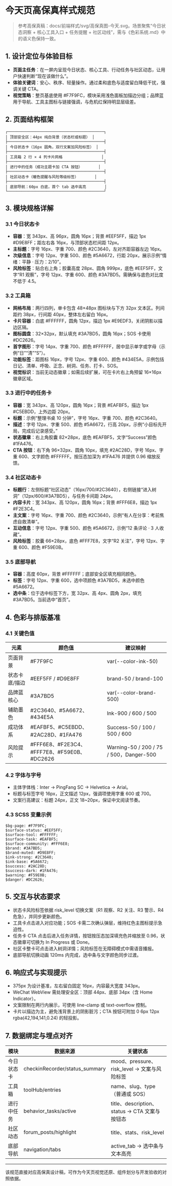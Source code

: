 ﻿# 今天页高保真样式规范

> 参考高保真稿：docs/前端样式/svg/高保真图-今天.svg。场景聚焦“今日状态洞察 + 核心工具入口 + 任务提醒 + 社区动线”，需与《色彩系统.md》中的语义色保持一致。

## 1. 设计定位与体验目标
- **页面主任务**：在一屏内呈现今日状态、核心工具、行动任务与社区动态，让用户快速判断“现在该做什么”。
- **体验关键词**：安心、秩序、轻量操作。通过柔和底色与适度留白降低干扰，强调关键 CTA。
- **视觉策略**：整页基底使用 #F7F9FC，模块采用浅色面板加描边分组；品牌蓝用于导航、工具主图标与链接强调，与危机红保持明显层级差。

## 2. 页面结构框架
    ┌──────────────────────────────────────────┐
    │ 顶部安全区：44px 纯白背景（状态栏或标题） │
    ├──────────────────────────────────────────┤
    │ 今日状态卡（16px 圆角，双行文案加风险标签） │
    ├──────────────────────────────────────────┤
    │ 工具箱 2 行 × 4 列卡片网格                 │
    ├──────────────────────────────────────────┤
    │ 进行中的任务（成功主题卡加 CTA 按钮）       │
    ├──────────────────────────────────────────┤
    │ 社区动态卡（暖色提醒与风险等级标签）       │
    ├──────────────────────────────────────────┤
    │ 底部导航：60px 白底，首个 tab 选中高亮        │
    └──────────────────────────────────────────┘

## 3. 模块规格详解
### 3.1 今日状态卡 <StatusSummary>
- **容器**：宽 343px、高 96px，圆角 16px；背景 #EEF5FF，描边 1px #D9E8FF；距左右各 16px，与顶部状态栏间距 12px。
- **主标题**：字号 16px、字重 700、颜色 #2C3640，左对齐距容器左边 16px。
- **次级信息**：字号 12px、字重 500、颜色 #5A6672，行距 20px，展示示例“情绪：平静  ·  压力：2/10”。
- **风险标签**：贴合右上角；胶囊高度 28px、圆角 999px，底色 #EEF5FF，文字“R1 观察”，字号 12px、字重 600、颜色 #3A7BD5。需确保与底色对比度不低于 4.5。

### 3.2 工具箱 <ToolHub>
- **网格布局**：两行四列，单卡包含 48×48px 图标块与下方 32px 文本区。列间距约 38px，行间距 40px，整体左右留白 16px。
- **卡片容器**：白底 #FFFFFF，圆角 12px，描边 1px #E9EDF3，关闭阴影以描边区隔。
- **图标圆盘**：32×32px，默认填充 #3A7BD5，圆角 16px；SOS 卡使用 #DC2626。
- **首字图形**：字号 14px、字重 700、颜色 #FFFFFF，居中显示单字或字母（示例“日”“清”“S”）。
- **功能标签**：距图标 16px，字号 12px、字重 600、颜色 #434E5A，示例包括日记、清单、呼吸、正念、树洞、任务、打卡、SOS。
- **视觉标识**：当前无动态徽章；如需后续扩展，可在卡片右上角预留 16×16px 徽章区域。

### 3.3 进行中的任务卡 <TaskProgressCard>
- **容器**：宽 343px、高 120px，圆角 16px；背景 #EAFBF5，描边 1px #C5EBDD，上外边距 20px。
- **标题**：示例“整理书桌 10 分钟”，字号 16px、字重 700、颜色 #2C3640。
- **描述**：字号 12px、字重 500、颜色 #5A6672，行高 20px，示例“小目标先开局，完成后记录感受。”
- **状态徽章**：右上角胶囊 82×28px，底色 #EAFBF5，文字“Success”颜色 #1FA476。
- **CTA 按钮**：右下角 96×32px、圆角 10px，填充 #2AC28D，字号 16px、字重 600、文字颜色 #FFFFFF。按压态加深为 #1FA476 并提供 0.96 缩放反馈。

### 3.4 社区动态卡 <CommunityHighlight>
- **标题行**：左侧标题“社区动态”（16px/700/#2C3640），右侧链接“进入树洞”（12px/600/#3A7BD5），与任务卡间距 24px。
- **内容卡片**：宽 343px、高 120px，圆角 16px；背景 #FFF6E8，描边 1px #F2E3C4。
- **主文案**：字号 16px、字重 700、颜色 #2C3640，示例“有人在分享：考前焦虑自救清单”。
- **互动信息**：字号 12px、字重 500、颜色 #5A6672，示例“12 条评论 · 3 人收藏”。
- **风险标签**：胶囊 66×28px，底色 #FFF7E8，文字“R2 关注”，字号 12px、字重 600、颜色 #F59E0B。

### 3.5 底部导航 <BottomNav>
- **容器**：高度 60px，背景 #FFFFFF；底部安全区填充相同颜色。
- **标签**：字号 12px、字重 600，选中项颜色 #3A7BD5，未选中颜色 #5A6672。
- **选中条**：位于选中标签下方，宽 32px、高 4px、圆角 2px，填充 #3A7BD5。当前选中“首页”。

## 4. 色彩与排版基准
### 4.1 关键色值
| 元素 | 颜色值 | 建议映射 |
| ---- | ------ | -------- |
| 页面背景 | #F7F9FC | var(--color-ink-50) |
| 状态卡底/描边 | #EEF5FF / #D9E8FF | brand-50 / brand-100 |
| 品牌蓝核心 | #3A7BD5 | var(--color-brand-500) |
| 辅助墨色 | #2C3640、#5A6672、#434E5A | Ink-900 / 600 / 500 |
| 成功体系 | #EAFBF5、#C5EBDD、#2AC28D、#1FA476 | Success-50 / 100 / 500 / 600 |
| 风险提示 | #FFF6E8、#F2E3C4、#FFF7E8、#F59E0B、#DC2626 | Warning-50 / 200 / 75 / 500，Danger-500 |

### 4.2 字体与字号
- 主体字体栈：Inter → PingFang SC → Helvetica → Arial。
- 标题与标签字号 16px，正文描述 12px，强调项使用字重 600 或 700。
- 文案行高建议：标题 24px，正文 18~20px，保证中文阅读节奏。

### 4.3 SCSS 变量示例
    $bg-page: #F7F9FC;
    $surface-status: #EEF5FF;
    $surface-tool: #FFFFFF;
    $surface-task: #EAFBF5;
    $surface-community: #FFF6E8;
    $brand: #3A7BD5;
    $brand-muted: #D9E8FF;
    $ink-strong: #2C3640;
    $ink-base: #5A6672;
    $success: #2AC28D;
    $success-dark: #1FA476;
    $warning: #F59E0B;
    $danger: #DC2626;

## 5. 交互与状态要求
- 状态卡风险标签依据 risk_level 切换文案（R1 观察、R2 关注、R3 警示、R4 危急），并同步更新颜色。
- 工具卡点击进入对应功能；SOS 卡需二次确认弹层，维持红色主图标提示急迫性。
- 任务卡 CTA 点击后进入任务详情，按钮按压态加深填充色并缩放至 0.96，状态徽章可切换为 In Progress 或 Done。
- 社区卡整卡可点击进入树洞详情；风险标签在无障碍模式中需语音播报。
- 底部导航切换动画 120ms 内完成，选中条与文字颜色同步过渡。

## 6. 响应式与实现提示
- 375px 为设计基准，左右留白固定 16px，内容最大宽度 343px。
- WeChat WebView 需处理安全区：顶部 44px、底部 34px（含 Home Indicator）。
- 文案限制在两行内展示，可使用 line-clamp 或 text-overflow 控制。
- 卡片以描边为主，避免浅背景上的阴影脏污；CTA 按钮可附加 0 6px 12px rgba(42,194,141,0.24) 的轻投影。

## 7. 数据绑定与埋点对齐
| 模块 | 数据来源 | 关键状态 |
| ---- | -------- | -------- |
| 今日状态卡 | checkinRecorder/status_summary | mood、pressure、risk_level → 文案与风险标签 |
| 工具箱 | toolHub/entries | name、slug、type（普通或 SOS） |
| 进行中任务 | behavior_tasks/active | title、description、status → CTA 文案与按钮态 |
| 社区动态 | forum_posts/highlight | title、stats、risk_level |
| 底部导航 | navigation/tabs | active_tab → 选中条与文本高亮 |

---

该规范直接对应高保真设计稿，可作为今天页视觉还原、组件划分与开发验收的对照依据。
